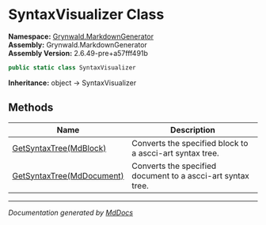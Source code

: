 ﻿<!--  
  <auto-generated>   
    The contents of this file were generated by a tool.  
    Changes to this file may be list if the file is regenerated  
  </auto-generated>   
-->

# SyntaxVisualizer Class

**Namespace:** [Grynwald.MarkdownGenerator](../index.md)  
**Assembly:** Grynwald.MarkdownGenerator  
**Assembly Version:** 2.6.49\-pre+a57fff491b

```csharp
public static class SyntaxVisualizer
```

**Inheritance:** object → SyntaxVisualizer

## Methods

| Name                                                                          | Description                                                  |
| ----------------------------------------------------------------------------- | ------------------------------------------------------------ |
| [GetSyntaxTree(MdBlock)](methods/GetSyntaxTree.md#getsyntaxtreemdblock)       | Converts the specified block to a ascci\-art syntax tree.    |
| [GetSyntaxTree(MdDocument)](methods/GetSyntaxTree.md#getsyntaxtreemddocument) | Converts the specified document to a ascci\-art syntax tree. |

___

*Documentation generated by [MdDocs](https://github.com/ap0llo/mddocs)*
